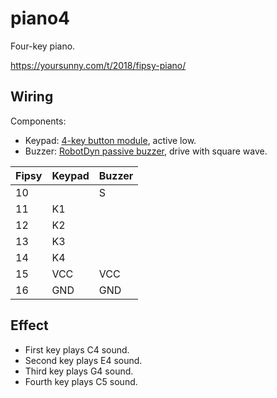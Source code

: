# piano4

Four-key piano.

https://yoursunny.com/t/2018/fipsy-piano/

## Wiring

Components:

* Keypad: [4-key button module](https://www.miniinthebox.com/en/p/4-key-button-module-sensor-external-keyboard-module-for-arduino-raspberry-pi-blue_p4872487.html), active low.
* Buzzer: [RobotDyn passive buzzer](https://robotdyn.com/buzzer-module.html), drive with square wave.

Fipsy | Keypad | Buzzer
------|--------|-------
10    |        | S
11    | K1     |
12    | K2     |
13    | K3     |
14    | K4     |
15    | VCC    | VCC
16    | GND    | GND

## Effect

* First key plays C4 sound.
* Second key plays E4 sound.
* Third key plays G4 sound.
* Fourth key plays C5 sound.
